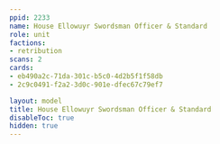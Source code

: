 ```yaml
---
ppid: 2233
name: House Ellowuyr Swordsman Officer & Standard
role: unit
factions:
- retribution
scans: 2
cards:
- eb490a2c-71da-301c-b5c0-4d2b5f1f58db
- 2c9c0491-f2a2-3d0c-901e-dfec67c79ef7

layout: model
title: House Ellowuyr Swordsman Officer & Standard
disableToc: true
hidden: true
---
```

